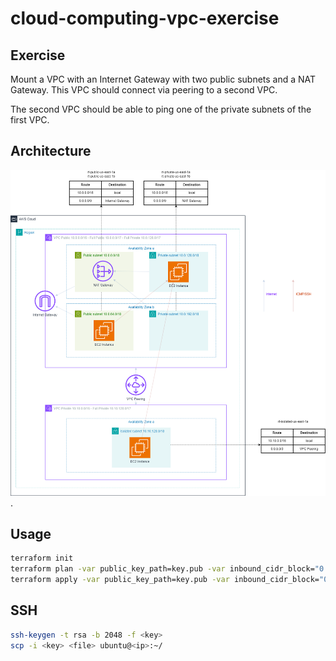 # cloud-computing-vpc-exercise

## Exercise

Mount a VPC with an Internet Gateway with two public subnets and a NAT Gateway. This VPC should connect via peering to a second VPC.

The second VPC should be able to ping one of the private subnets of the first VPC.

## Architecture

![architecture](./diagrams/architecture.drawio.png "Architecture").

## Usage

```bash
terraform init
terraform plan -var public_key_path=key.pub -var inbound_cidr_block="0.0.0.0/0"
terraform apply -var public_key_path=key.pub -var inbound_cidr_block="0.0.0.0/0"
```

## SSH

```bash
ssh-keygen -t rsa -b 2048 -f <key>
scp -i <key> <file> ubuntu@<ip>:~/
```
